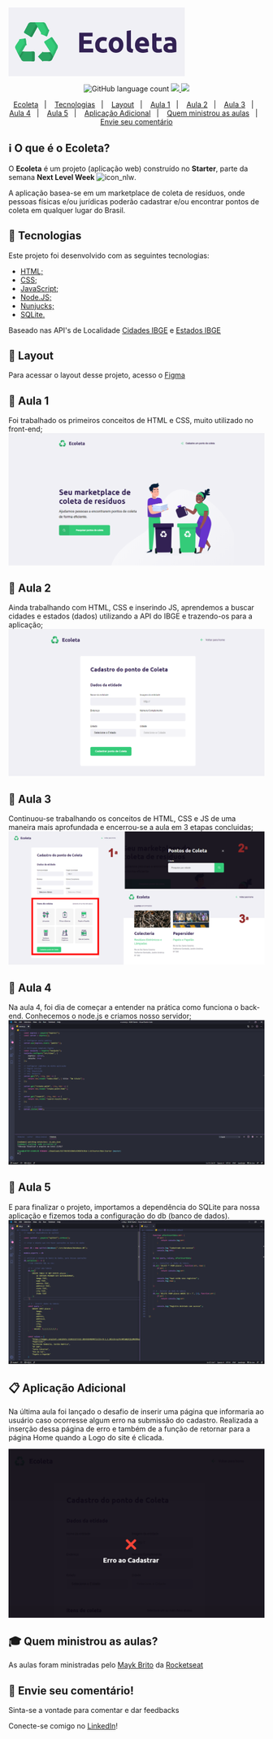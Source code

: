 <img align="center" src="github-images/02-LOGO.png" alt="Logo">

<p align="center">
    <img alt="GitHub language count" src="https://img.shields.io/github/languages/count/VictorObrien/nlw-starter?color=%2304D361">           
  <a aria-label="Repositórios Git" href="https://github.com/VictorObrien/">
    <img src="https://img.shields.io/badge/Github-VictorObrien-success?logo=github"></img>
  </a>
  <a aria-label="LinkedIn" href="https://www.linkedin.com/in/paulo-victor-rebou%C3%A7as-pereira-a6a72aa8/">
    <img src="http://img.shields.io/badge/LinkedIn-/PauloVictorRebouças-informational?logo=linkedin"></img>
  </a>
</p>

<p align="center">
  <a href="#information_source-ecoleta">Ecoleta</a>&nbsp;&nbsp;&nbsp;|&nbsp;&nbsp;&nbsp;
  <a href="#rocket-tecnologias">Tecnologias</a>&nbsp;&nbsp;&nbsp;|&nbsp;&nbsp;&nbsp;
  <a href="#bookmark-layout">Layout</a>&nbsp;&nbsp;&nbsp;|&nbsp;&nbsp;&nbsp;
  <a href="#ledger-aula-1">Aula 1</a>&nbsp;&nbsp;&nbsp;|&nbsp;&nbsp;&nbsp;
  <a href="#ledger-aula-2">Aula 2</a>&nbsp;&nbsp;&nbsp;|&nbsp;&nbsp;&nbsp;
  <a href="#ledger-aula-3">Aula 3</a>&nbsp;&nbsp;&nbsp;|&nbsp;&nbsp;&nbsp;
  <a href="#ledger-aula-4">Aula 4</a>&nbsp;&nbsp;&nbsp;|&nbsp;&nbsp;&nbsp;
  <a href="#ledger-aula-5">Aula 5</a>&nbsp;&nbsp;&nbsp;|&nbsp;&nbsp;&nbsp;
  <a href="#clipboard-aplicação-adicional">Aplicação Adicional</a>&nbsp;&nbsp;&nbsp;|&nbsp;&nbsp;&nbsp;
  <a href="#mortar_board-quem-ministrou-as-aulas">Quem ministrou as aulas</a>&nbsp;&nbsp;&nbsp;|&nbsp;&nbsp;&nbsp;
  <a href="#memo-envie-seu-comentario">Envie seu comentário</a>
</p>

## :information_source: O que é o Ecoleta?

O **Ecoleta** é um projeto (aplicação web) construído no **Starter**, parte da semana **Next Level Week** ![icon_nlw](https://user-images.githubusercontent.com/62728109/83677578-c076e300-a5b2-11ea-825c-bc31c88da1d2.png).

A aplicação basea-se em um marketplace de coleta de resíduos, onde pessoas físicas e/ou jurídicas poderão cadastrar e/ou encontrar pontos de coleta em qualquer lugar do Brasil.

## :rocket: Tecnologias

Este projeto foi desenvolvido com as seguintes tecnologias:
- [HTML;](https://www.w3schools.com/html/)
- [CSS;](https://www.w3schools.com/css/default.asp)
- [JavaScript;](https://www.w3schools.com/js/default.asp)
- [Node.JS;](https://nodejs.org/en/download/)
- [Nunjucks;](https://mozilla.github.io/nunjucks/)
- [SQLite.](https://www.sqlite.org/index.html)

Baseado nas API's de Localidade [Cidades IBGE](https://servicodados.ibge.gov.br/api/docs/localidades?versao=1#api-Municipios-estadosUFMunicipiosGet) e [Estados IBGE](https://servicodados.ibge.gov.br/api/v1/localidades/estados)

## :bookmark: Layout

Para acessar o layout desse projeto, acesso o [Figma](https://www.figma.com/file/Byw4X5etg8VCmezueyhzkC/Ecoleta-(Starter)?node-id=1%3A8)

## :ledger: Aula 1
Foi trabalhado os primeiros conceitos de HTML e CSS, muito utilizado no front-end;
![first_and_second_steps](/github-images/01-HOME.png)

## :ledger: Aula 2
Ainda trabalhando com HTML, CSS e inserindo JS, aprendemos a buscar cidades e estados (dados) utilizando a API do IBGE e trazendo-os para a aplicação;
![aula2](/github-images/02-CREATE-POINT.png)

## :ledger: Aula 3
Continuou-se trabalhando os conceitos de HTML, CSS e JS de uma maneira mais aprofundada e encerrou-se a aula em 3 etapas concluidas;
![aula3](/github-images/04-AULA03.png)

## :ledger: Aula 4
Na aula 4, foi dia de começar a entender na prática como funciona o back-end. Conhecemos o node.js e criamos nosso servidor;
![aula4](/github-images/05-AULA04.png)

## :ledger: Aula 5
E para finalizar o projeto, importamos a dependência do SQLite para nossa aplicação e fizemos toda a configuração do db (banco de dados).
![aula5](/github-images/06-AULA05.png)

## :clipboard: Aplicação Adicional
Na última aula foi lançado o desafio de inserir uma página que informaria ao usuário caso ocorresse algum erro na submissão do cadastro.
Realizada a inserção dessa página de erro e também de a função de retornar para a página Home quando a Logo do site é clicada.

![adicional](/github-images/07-APLICACAO-ADICIONAL.png)


## :mortar_board: Quem ministrou as aulas?

As aulas foram ministradas pelo [Mayk Brito](https://github.com/maykbrito) da [Rocketseat](https://rocketseat.com.br/)

## :memo: Envie seu comentário!  

Sinta-se a vontade para comentar e dar feedbacks  

Conecte-se comigo no <a aria-label="LinkedIn"  href="https://www.linkedin.com/in/paulo-victor-rebou%C3%A7as-pereira-a6a72aa8/">LinkedIn</a>!
